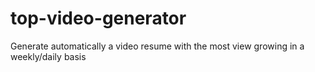 # top-video-generator
Generate automatically a video resume with the most view growing in a weekly/daily basis
